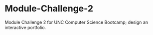 # Module-Challenge-2
Module Challenge 2 for UNC Computer Science Bootcamp; design an interactive portfolio. 
